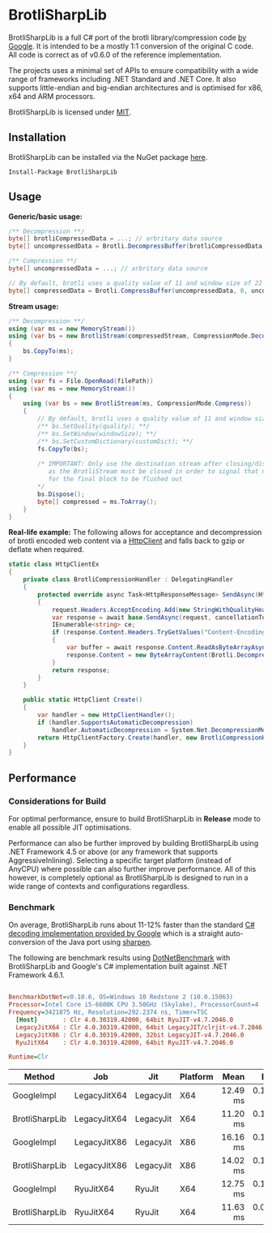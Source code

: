 # BrotliSharpLib

BrotliSharpLib is a full C# port of the brotli library/compression code [by Google](https://github.com/google/brotli). It is intended to be a mostly 1:1 conversion of the original C code. All code is correct as of v0.6.0 of the reference implementation.

The projects uses a minimal set of APIs to ensure compatibility with a wide range of frameworks including .NET Standard and .NET Core. It also supports little-endian and big-endian architectures and is optimised for x86, x64 and ARM processors.

BrotliSharpLib is licensed under [MIT](https://github.com/master131/BrotliSharpLib/blob/master/LICENSE).

## Installation
BrotliSharpLib can be installed via the NuGet package [here](https://www.nuget.org/packages/BrotliSharpLib/).
```
Install-Package BrotliSharpLib
```

## Usage
**Generic/basic usage:**
```c#
/** Decompression **/
byte[] brotliCompressedData = ...; // arbritary data source
byte[] uncompressedData = Brotli.DecompressBuffer(brotliCompressedData, 0, brotliCompressedData.Length /**, customDictionary **/);

/** Compression **/
byte[] uncompressedData = ...; // arbritary data source

// By default, brotli uses a quality value of 11 and window size of 22 if the parameters are omitted.
byte[] compressedData = Brotli.CompressBuffer(uncompressedData, 0, uncompressedData.Length /**, quality, windowSize, customDictionary **/);
```

**Stream usage:**
```c#
/** Decompression **/
using (var ms = new MemoryStream())
using (var bs = new BrotliStream(compressedStream, CompressionMode.Decompress))
{
    bs.CopyTo(ms);
}

/** Compression **/
using (var fs = File.OpenRead(filePath))
using (var ms = new MemoryStream())
{
    using (var bs = new BrotliStream(ms, CompressionMode.Compress))
    {
        // By default, brotli uses a quality value of 11 and window size of 22 if the methods are not called.
        /** bs.SetQuality(quality); **/
        /** bs.SetWindow(windowSize); **/
        /** bs.SetCustomDictionary(customDict); **/
        fs.CopyTo(bs);
        
        /* IMPORTANT: Only use the destination stream after closing/disposing the BrotliStream
           as the BrotliStream must be closed in order to signal that no more blocks are being written
           for the final block to be flushed out 
        */
        bs.Dispose();
        byte[] compressed = ms.ToArray();
    }
}
```

**Real-life example:**
The following allows for acceptance and decompression of brotli encoded web content via a [HttpClient](https://msdn.microsoft.com/en-us/library/system.net.http.httpclient(v=vs.118).aspx) and falls back to gzip or deflate when required.
```c#
static class HttpClientEx
{
    private class BrotliCompressionHandler : DelegatingHandler
    {
        protected override async Task<HttpResponseMessage> SendAsync(HttpRequestMessage request, CancellationToken cancellationToken)
        {
            request.Headers.AcceptEncoding.Add(new StringWithQualityHeaderValue("br"));
            var response = await base.SendAsync(request, cancellationToken);
            IEnumerable<string> ce;
            if (response.Content.Headers.TryGetValues("Content-Encoding", out ce) && ce.First() == "br")
            {
                var buffer = await response.Content.ReadAsByteArrayAsync();
                response.Content = new ByteArrayContent(Brotli.DecompressBuffer(buffer, 0, buffer.Length));
            }
            return response;
        }
    }

    public static HttpClient Create()
    {
        var handler = new HttpClientHandler();
        if (handler.SupportsAutomaticDecompression)
            handler.AutomaticDecompression = System.Net.DecompressionMethods.Deflate | System.Net.DecompressionMethods.GZip;
        return HttpClientFactory.Create(handler, new BrotliCompressionHandler());
    }
}
```

## Performance
### Considerations for Build
For optimal performance, ensure to build BrotliSharpLib in **Release** mode to enable all possible JIT optimisations.

Performance can also be further improved by building BrotliSharpLib using .NET Framework 4.5 or above (or any framework that supports AggressiveInlining). Selecting a specific target platform (instead of AnyCPU) where possible can also further improve performance. All of this however, is completely optional as BrotliSharpLib is designed to run in a wide range of contexts and configurations regardless.

### Benchmark
On average, BrotliSharpLib runs about 11-12% faster than the standard [C# decoding implementation provided by Google](https://github.com/google/brotli/tree/master/csharp/org/brotli/dec) which is a straight auto-conversion of the Java port using [sharpen](https://github.com/mono/sharpen).

The following are benchmark results using [DotNetBenchmark](https://github.com/dotnet/BenchmarkDotNet) with BrotliSharpLib and Google's C# implementation built against .NET Framework 4.6.1.

``` ini

BenchmarkDotNet=v0.10.6, OS=Windows 10 Redstone 2 (10.0.15063)
Processor=Intel Core i5-6600K CPU 3.50GHz (Skylake), ProcessorCount=4
Frequency=3421875 Hz, Resolution=292.2374 ns, Timer=TSC
  [Host]       : Clr 4.0.30319.42000, 64bit RyuJIT-v4.7.2046.0
  LegacyJitX64 : Clr 4.0.30319.42000, 64bit LegacyJIT/clrjit-v4.7.2046.0;compatjit-v4.7.2046.0
  LegacyJitX86 : Clr 4.0.30319.42000, 32bit LegacyJIT-v4.7.2046.0
  RyuJitX64    : Clr 4.0.30319.42000, 64bit RyuJIT-v4.7.2046.0

Runtime=Clr  
```
 |         Method |          Job |       Jit | Platform |     Mean |     Error |    StdDev |
 |--------------- |------------- |---------- |--------- |---------:|----------:|----------:|
 |     GoogleImpl | LegacyJitX64 | LegacyJit |      X64 | 12.49 ms | 0.1086 ms | 0.0907 ms |
 | BrotliSharpLib | LegacyJitX64 | LegacyJit |      X64 | 11.20 ms | 0.1380 ms | 0.1290 ms |
 |     GoogleImpl | LegacyJitX86 | LegacyJit |      X86 | 16.16 ms | 0.1305 ms | 0.1156 ms |
 | BrotliSharpLib | LegacyJitX86 | LegacyJit |      X86 | 14.02 ms | 0.1395 ms | 0.1305 ms |
 |     GoogleImpl |    RyuJitX64 |    RyuJit |      X64 | 12.75 ms | 0.1556 ms | 0.1456 ms |
 | BrotliSharpLib |    RyuJitX64 |    RyuJit |      X64 | 11.63 ms | 0.0785 ms | 0.0735 ms |
